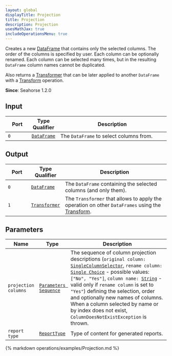 ```yaml
---
layout: global
displayTitle: Projection
title: Projection
description: Projection
usesMathJax: true
includeOperationsMenu: true
---
```


Creates a new [DataFrame](../classes/dataframe.html) that contains only the selected columns.
The order of the columns is specified by user.
Each column can be optionally renamed.
Each column can be selected many times,
but in the resulting `DataFrame` column names cannot be duplicated.

Also returns a [Transformer](../classes/transformer.html) that can be later applied
to another `DataFrame` with a [Transform](transform.html) operation.

**Since**: Seahorse 1.2.0

## Input

<table>
<thead>
<tr>
<th style="width:15%">Port</th>
<th style="width:15%">Type Qualifier</th>
<th style="width:70%">Description</th>
</tr>
</thead>
<tbody>
<tr>
<td><code>0</code></td>
<td><code><a href="../classes/dataframe.html">DataFrame</a></code></td>
<td>The <code>DataFrame</code> to select columns from.</td>
</tr>
</tbody>
</table>

## Output

<table>
<thead>
<tr>
<th style="width:15%">Port</th>
<th style="width:15%">Type Qualifier</th>
<th style="width:70%">Description</th>
</tr>
</thead>
<tbody>
<tr>
<td><code>0</code></td>
<td><code><a href="../classes/dataframe.html">DataFrame</a></code></td>
<td>The <code>DataFrame</code> containing the selected columns (and only them).</td>
</tr>
<tr>
<td><code>1</code></td><td>
<code><a href="../classes/transformer.html">Transformer</a></code></td>
<td>The <code>Transformer</code> that allows to apply the operation on other <code>DataFrames</code>
using the <a href="transform.html">Transform</a>.</td>
</tr>
</tbody>
</table>

## Parameters

<table class="table">
<thead>
<tr>
<th style="width:15%">Name</th>
<th style="width:15%">Type</th>
<th style="width:70%">Description</th>
</tr>
</thead>
<tbody>
<tr>
<td><code>projection columns</code></td>
<td><code><a href="../parameter_types.html#parameters-sequence">Parameters Sequence</a></code></td>
<td>The sequence of column projection descriptions
   (<code>original column: <a href="../parameter_types.html#single-column-selector">SingleColumnSelector</a></code>,
   <code>rename column: <a href="../parameter_types.html#single-choice">Single Choice</a></code> - possible values: <code>["No", "Yes"]</code>,
   <code>column name: <a href="../parameter_types.html#string">String</a></code>
    - valid only if <code>rename column</code> is set to <code>"Yes"</code>)
   defining the selection, order and optionally new names of columns.
   When a column selected by name or by index does not exist, <code>ColumnDoesNotExistException</code> is thrown.
</td>
</tr>

<tr>
<td><code>report type</code></td>
<td><code><a href="../parameter_types.html#report-type">ReportType</a></code></td>
<td>Type of content for generated reports.</td>
</tr>

</tbody>
</table>

{% markdown operations/examples/Projection.md %}

